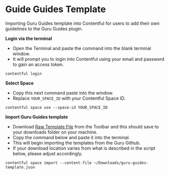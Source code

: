 # Guide Guides Template
Importing Guru Guides template into Contentful for users to add their own guidelines to the Guru Guides plugin.


**Login via the terminal**
- Open the Terminal and paste the command into the blank terminal window.
- It will prompt you to login into Contentful using your email and password to gain an access token.

```
contentful login
```

**Select Space**
- Copy this next command paste into the window.
- Replace `YOUR_SPACE_ID` with your Contentful Space ID.

```
contentful space use --space-id YOUR_SPACE_ID
```

**Import Guru Guides template**
- Download [Raw Template File](https://github.com/guru-app-team/guru-guides-template/blob/main/guru-guides-template.json) from the Toolbar and this should save to your downloads folder on your machine.
- Copy the command below and paste it into the terminal.
- This will begin importing the templates from the Guru Github.
- If your download location varies from what is described in the script below, please adjust accordingly.


```
contentful space import --content-file ~/Downloads/guru-guides-template.json
```

